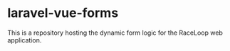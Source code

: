 # laravel-vue-forms

This is a repository hosting the dynamic form logic for the RaceLoop web application.
